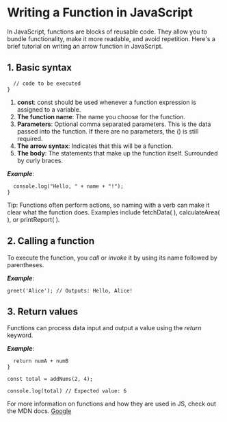 # Writing a Function in JavaScript

In JavaScript, functions are blocks of reusable code. They allow you to bundle functionality, make it more readable, and avoid repetition. Here's a brief tutorial on writing an arrow function in JavaScript.

## 1. Basic syntax

```const functionName = (params) => {
  // code to be executed
}
```
1. **const**: const should be used whenever a function expression is assigned to a variable.
2. **The function name**: The name you choose for the function.
3. **Parameters**: Optional comma separated parameters. This is the data passed into the function. If there are no parameters, the () is still required.
4. **The arrow syntax**: Indicates that this will be a function.
5. **The body**: The statements that make up the function itself. Surrounded by curly braces.

***Example***:

```const greet = (name) => {
  console.log("Hello, " + name + "!");
}
```
Tip: Functions often perform actions, so naming with a verb can make it clear what the function does. Examples include fetchData( ), calculateArea( ), or printReport( ). 

## 2. Calling a function

To execute the function, you *call* or *invoke* it by using its name followed by parentheses.

***Example***:

```greet('Alice'); // Outputs: Hello, Alice!```

## 3. Return values

Functions can process data input and output a value using the *return* keyword.

***Example***: 

```const addNums = (numA, numB) => {
  return numA + numB
}
```
```const total = addNums(2, 4);```

```console.log(total) // Expected value: 6```

For more information on functions and how they are used in JS, check out the MDN docs. 
[Google](https://developer.mozilla.org/en-US/docs/Web/JavaScript/Guide/Functions)
